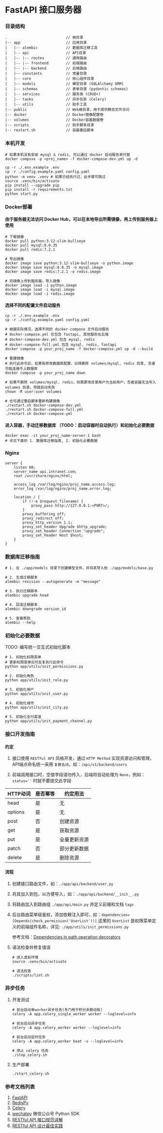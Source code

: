 # FastAPI 接口服务器


### 目录结构

```shell
.                           // 根目录
|-- app                     // 应用目录
|   |-- alembic             // 数据库迁移工具
|   |-- api                 // API目录
|   |-- |-- routes          // 通用路由
|   |-- |-- frontend        // 前端路由
|   |-- |-- backend         // 后端路由
|   |-- constants           // 常量目录
|   |-- core                // 核心组件目录
|   |-- models              // 模型目录 (SQLAlchemy ORM)
|   |-- schemas             // 表单目录 (pydantic schemas)
|   |-- services            // 服务类 (CRUD+)
|   |-- tasks               // 异步任务 (Celery)
|   |-- utils               // 助手工具
|-- public                  // Web根目录，用于提供静态文件访问
|-- docker                  // Docker镜像配置卷
|-- volumes                 // Docker容器数据卷
|-- scripts                 // 助手脚本目录
|-- restart.sh              // 容器重启脚本
```


### 本机开发

```shell
# 如果本机没有安装 mysql & redis, 可以通过 docker 启动服务来代替
docker compose -p <proj_name> -f docker-compose-dev.yml up -d

cp -r ./.env.example .env
cp -r ./config.example.yaml config.yaml
python -m venv .venv # 如果已经执行过，此步骤可跳过
source .venv/bin/activate
pip install --upgrade pip
pip install -r requirements.txt
python start.py
```


### Docker部署

#### 由于服务器无法访问 Docker Hub，可以在本地导出所需镜像，再上传到服务器上使用

```shell
# 下载镜像
docker pull python:3.12-slim-bullseye
docker pull mysql:8.0.35
docker pull redis:7.2.1

# 导出镜像
docker image save python:3.12-slim-bullseye -o python.image
docker image save mysql:8.0.35 -o mysql.image
docker image save redis:7.2.1 -o redis.image

# 将镜像上传到服务器，导入镜像
docker image load -i python.image
docker image load -i mysql.image
docker image load -i redis.image
```

#### 选择不同的配置文件启动服务

```shell
cp -r ./.env.example .env
cp -r ./config.example.yaml config.yaml

# 根据实际情况，选择不同的 docker-compose 文件启动服务
# docker-compose.yml 仅包含 fastapi, 其他服务在云端
# docker-compose-dev.yml 包含 mysql, redis
# docker-compose-full.yml 包含 mysql, redis, fastapi
docker compose -p your_proj_name -f docker-compose.yml up -d --build

# 重建镜像
# 执行此命令后，如果有修改数据库配置，记得删除 volumes/mysql, redis 目录, 否者可能连接不上数据库
docker compose -p your_proj_name down

# 如果不删除 volumes/mysql, redis，则需更改目录用户为当前用户，否者容器无法写入 volumes 目录，导致启动失败
chown -R user:user volumes

# 也可通过重启脚本重新构建镜像
./restart.sh docker-compose-dev.yml
./restart.sh docker-compose-full.yml
./restart.sh docker-compose.yml
```

#### 进入容器，手动迁移数据库 （TODO：启动容器时自动执行）和初始化必要数据

```shell
docker exec -it your_proj_name-server-1 bash
# 详见下面的 1. 数据库迁移指南, 2. 初始化必要数据
```


### Nginx

```
server {
    listen 80;
    server_name api.intranet.com;
    root /usr/share/nginx/html;

    access_log /var/log/nginx/proj_name.access.log;
    error_log /var/log/nginx/proj_name.error.log;

    location / {
        if (!-e $request_filename) {
            proxy_pass http://127.0.0.1:<PORT>/;
        }
        proxy_buffering off;
        proxy_redirect off;
        proxy_http_version 1.1;
        proxy_set_header Upgrade $http_upgrade;
        proxy_set_header Connection "upgrade";
        proxy_set_header Host $host;
    }
}
```


### 数据库迁移指南

```shell
# 1. 在 ./app/models 目录下创建模型文件，并将其导入到 ./app/models/base.py

# 2. 生成迁移脚本
alembic revision --autogenerate -m "message"

# 3. 执行迁移脚本
alembic upgrade head

# 4. 回滚迁移脚本
alembic downgrade version_id

# 5. 查看帮助
alembic --help
```


### 初始化必要数据

TODO: 编写统一交互式初始化脚本

```shell
# 1. 初始化权限菜单
# 更新权限菜单后可反复执行此命令
python app/utils/init_permissions.py

# 2. 初始化角色
python app/utils/init_role.py

# 3. 初始化用户
python app/utils/init_user.py

# 4. 初始化城市
python app/utils/init_city.py

# 5. 初始化支付渠道
python app/utils/init_payment_channel.py
```


### 接口开发指南

#### 约定

1. 接口使用 `RESTful API` 风格开发，通过 `HTTP Method` 实现资源访问和管理，API端点命名统一采用 `复数名词`，如：`/api/v1/backend/users`

2. 前端调用接口时，空值字段请勿传入，后端将自动处理为 `None`，例如：`status=''` 时就不要提交此字段

| HTTP动词  | 是否幂等  | 约定用法
|----------|----------|-------------
| head     | 是       | 无
| options  | 是       | 无
| post     | 否       | 创建资源
| get      | 是       | 获取资源
| put      | 是       | 全量更新资源
| patch    | 否       | 部分更新数据
| delete   | 是       | 删除资源

#### 流程

1. 创建接口路由文件，如：`./app/api/backend/user.py`

2. 将其加入到包，以方便导入，如：`./app/api/backend/__init__.py`

3. 将路由加入到路由组 `./app/api/main.py` 并定义前缀和文档 `tags`

4. 后台路由菜单级鉴权，添加依赖注入即可，如：`dependencies=[Depends(check_permission('UserList'))]`
   这里的 `UserList` 是权限菜单定义的前端组件名称，详见: `./app/utils/init_permissions.py`

    参考文档：[Dependencies in path operation decorators](https://fastapi.tiangolo.com/tutorial/dependencies/dependencies-in-path-operation-decorators/)

5. 语法检查并修复错误

   ```shell
   # 进入虚拟环境
   source .venv/bin/activate
   
   # 语法检查
   ./scripts/lint.sh
   ```


### 异步任务

1. 开发测试

    ```shell
    # 前台启动单worker异步任务(专门用于积分余额动账)
    celery -A app.celery_single_worker worker --loglevel=info

    # 前台启动异步任务
    celery -A app.celery_worker worker --loglevel=info

    # 前台启动定时任务
    celery -A app.celery_worker beat -s --loglevel=info

    # 停止 celery 任务
    ./stop_celery.sh
    ```

2. 生产部署
   
   ```shell
   ./start_celery.sh
   ```

### 参考文档列表

1. [FastAPI](https://fastapi.tiangolo.com/)
2. [RedisPy](https://redis.io/docs/latest/develop/connect/clients/python/)
3. [Celery](https://docs.celeryq.dev/en/stable/index.html)
4. [wechatpy](https://www.wechatpy.org/) 微信公众号 Python SDK
5. [RESTful API 接口规范详解](https://cloud.tencent.com/developer/article/2360813)
6. [RESTful API 设计最佳实践](https://segmentfault.com/a/1190000011516151)
